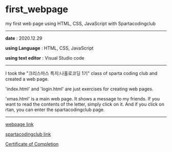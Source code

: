 # first_webpage
my first web page using HTML, CSS, JavaScript with Spartacodingclub
***

**date** : 2020.12.29

**using Language** : HTML, CSS, JavaScript

**using text editor** : Visual Studio code


***


I took the "크리스마스 특지:나홀로코딩 1기" class of sparta coding club and created a web page.

'index.html' and 'login.html' are just exercises for creating web pages.

'xmas.html' is a main web page. It shows a message to my friends. If you want to read the contents of the letter, simply click on it. And if you click on rtan, you can enter the spartacodingclub page.


***


[webpage link](https://xmas.spartacodingclub.kr/QKgd1fSZcKOr/xmas.html)

[spartacodingclub link](https://spartacodingclub.kr/)

[Certificate of Completion](https://s3.ap-northeast-2.amazonaws.com/materials.spartacodingclub.kr/cert/img/5fd1cedae7b11d0865a27a78_5fe313b477c7ce6837307c49.jpg)